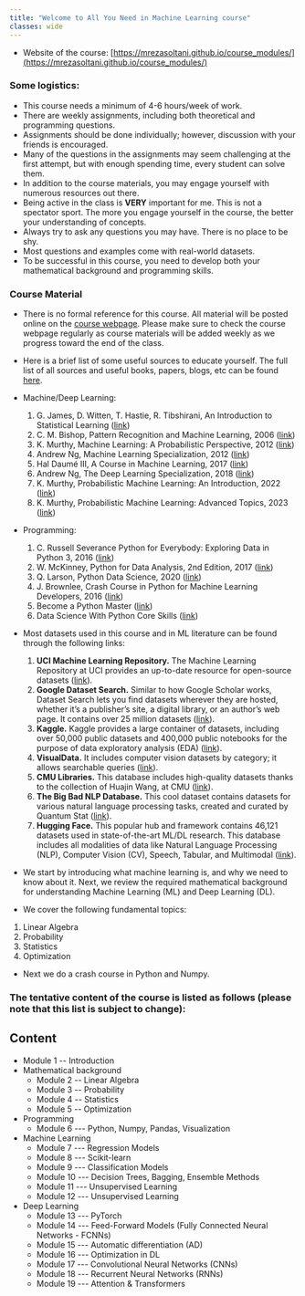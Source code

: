 ```yaml
---
title: "Welcome to All You Need in Machine Learning course"
classes: wide
---
```


* Website of the course: [https://mrezasoltani.github.io/course_modules/](https://mrezasoltani.github.io/course_modules/)
### Some logistics:
  * This course needs a minimum of 4-6 hours/week of work.
  * There are weekly assignments, including both theoretical and programming questions.
  * Assignments should be done individually; however, discussion with your friends is encouraged.
  * Many of the questions in the assignments may seem challenging at the first attempt, but with enough spending time, every student can solve them. 
  * In addition to the course materials, you may engage yourself with numerous resources out there.
  * Being active in the class is **VERY** important for me. This is not a spectator sport. The more you engage yourself in the course, the better your understanding of concepts.
  * Always try to ask any questions you may have. There is no place to be shy.
  * Most questions and examples come with real-world datasets.
  * To be successful in this course, you need to develop both your mathematical background and programming skills.

### Course Material
 * There is no formal reference for this course. All material will be posted online on the [course webpage](https://mrezasoltani.github.io/course_modules/). Please make sure to check the course webpage regularly as course materials will be added weekly as we progress toward the end of the class.
 * Here is a brief list of some useful sources to educate yourself. The full list of all sources and useful books, papers, blogs, etc can be found [here](https://mrezasoltani.github.io/links/).
  * Machine/Deep Learning:
    1. G. James, D. Witten, T. Hastie, R. Tibshirani, An Introduction to Statistical Learning ([link](https://www.statlearning.com/))
    2. C. M. Bishop, Pattern Recognition and Machine Learning, 2006 ([link](https://www.microsoft.com/en-us/research/uploads/prod/2006/01/Bishop-Pattern-Recognition-and-Machine-Learning-2006.pdf))
    3. K. Murthy, Machine Learning: A Probabilistic Perspective, 2012 ([link](https://probml.github.io/pml-book/book0.html))
    4. Andrew Ng, Machine Learning Specialization, 2012 ([link](https://www.deeplearning.ai/courses/machine-learning-specialization/))
    5. Hal Daumé III, A Course in Machine Learning, 2017 ([link](http://ciml.info/))
    6. Andrew Ng, The Deep Learning Specialization, 2018 ([link](https://www.deeplearning.ai/courses/deep-learning-specialization/))
    7. K. Murthy, Probabilistic Machine Learning: An Introduction, 2022 ([link](https://probml.github.io/pml-book/book1.html))
    8. K. Murthy, Probabilistic Machine Learning: Advanced Topics, 2023 ([link](https://probml.github.io/pml-book/book2.html))
  * Programming:
    1. C. Russell Severance Python for Everybody: Exploring Data in Python 3, 2016 ([link](http://do1.dr-chuck.com/pythonlearn/EN_us/pythonlearn.pdf))
    2. W. McKinney, Python for Data Analysis, 2nd Edition, 2017 ([link](https://www.oreilly.com/library/view/python-for-data/9781491957653/))
    3. Q. Larson, Python Data Science, 2020 ([link](https://www.freecodecamp.org/news/python-data-science-course-matplotlib-pandas-numpy/))
    4. J. Brownlee, Crash Course in Python for Machine Learning Developers, 2016 ([link](https://machinelearningmastery.com/crash-course-python-machine-learning-developers/))
    5. Become a Python Master ([link](https://programiz.pro/learn/master-python?ref=cp))
    6. Data Science With Python Core Skills ([link](https://realpython.com/learning-paths/data-science-python-core-skills/))

* Most datasets used in this course and in ML literature can be found through the following links:
  1. **UCI Machine Learning Repository.** The Machine Learning Repository at UCI provides an up-to-date resource for open-source datasets ([link](https://archive.ics.uci.edu/)).
  2. **Google Dataset Search.** Similar to how Google Scholar works, Dataset Search lets you find datasets wherever they are hosted, whether it’s a publisher’s site, a digital library, or an author’s web page. It contains over 25 million datasets ([link](https://datasetsearch.research.google.com/)).
  3. **Kaggle.** Kaggle provides a large container of datasets, including over 50,000 public datasets and 400,000 public notebooks for the purpose of data exploratory  analysis (EDA) ([link](https://www.kaggle.com/)).
  4. **VisualData.** It includes computer vision datasets by category; it allows searchable queries ([link](https://visualdata.io/discovery)).
  5. **CMU Libraries.** This database includes high-quality datasets thanks to the collection of Huajin Wang, at CMU ([link](https://guides.library.cmu.edu/machine-learning/datasets)).
  6. **The Big Bad NLP Database.** This cool dataset contains datasets for various natural language processing tasks, created and curated by Quantum Stat ([link](https://index.quantumstat.com/)).
  7. **Hugging Face.** This popular hub and framework contains 46,121 datasets used in state-of-the-art ML/DL research. This database includes all modalities of data like Natural Language Processing (NLP), Computer Vision (CV), Speech, Tabular, and Multimodal ([link](https://huggingface.co/datasets)).

* We start by introducing what machine learning is, and why we need to know about it. Next, we review the required mathematical background for understanding Machine Learning (ML) and Deep Learning (DL).
* We cover the following fundamental topics:
 1. Linear Algebra
 2. Probability
 3. Statistics
 4. Optimization

* Next we do a crash course in Python and Numpy.

### The tentative content of the course is listed as follows (please note that this list is subject to change):

## Content
* Module 1 -- Introduction
* Mathematical background
  * Module 2 -- Linear Algebra
  * Module 3 -- Probability
  * Module 4 -- Statistics
  * Module 5 -- Optimization
* Programming
  * Module 6 --- Python, Numpy, Pandas, Visualization
* Machine Learning
  * Module 7 --- Regression Models
  * Module 8 --- Scikit-learn
  * Module 9 --- Classification Models
  * Module 10 --- Decision Trees, Bagging, Ensemble Methods
  * Module 11 --- Unsupervised Learning
  * Module 12 --- Unsupervised Learning
* Deep Learning
  * Module 13 --- PyTorch 
  * Module 14 --- Feed-Forward Models (Fully Connected Neural Networks - FCNNs)
  * Module 15 --- Automatic differentiation (AD)
  * Module 16 --- Optimization in DL
  * Module 17 --- Convolutional Neural Networks (CNNs)
  * Module 18 --- Recurrent Neural Networks (RNNs)
  * Module 19 --- Attention & Transformers

